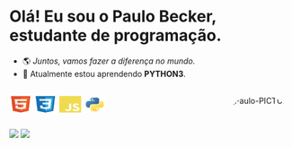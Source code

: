 # Olá! Eu sou o Paulo Becker, estudante de programação.

* 🌎 _Juntos, vamos fazer a diferença no mundo._
* 🌱 Atualmente estou aprendendo **PYTHON3**.

<div style="display: inline_block"><br>
  <img align="center" alt="Paulo-HTML" height="30" width="40" src="https://raw.githubusercontent.com/devicons/devicon/master/icons/html5/html5-original.svg">
  <img align="center" alt="Paulo-CSS" height="30" width="40" src="https://raw.githubusercontent.com/devicons/devicon/master/icons/css3/css3-original.svg">
  <img align="center" alt="Paulo-JS" height="30" width="40" src="https://raw.githubusercontent.com/devicons/devicon/master/icons/javascript/javascript-plain.svg">
  <img align="center" alt="Paulo-PYTHON" height="30" width="40" src="https://raw.githubusercontent.com/devicons/devicon/master/icons/python/python-original.svg">
  <img align="right" alt="Paulo-PICTURE" height="150" style="border-radius:50px;" src="https://media.discordapp.net/attachments/798754850158411776/1056521459952009346/olhos-sorrindo-fundo.png">
</div>

##
  
<div>
  <a href = "mailto:prcb_0614@hotmail.com"><img src="https://img.shields.io/badge/Microsoft_Outlook-0078D4?style=for-the-badge&logo=microsoft-outlook&logoColor=white" target="_blank"></a>
  <a href="https://www.linkedin.com/in/paulobeckers1/" target="_blank"><img src="https://img.shields.io/badge/-LinkedIn-%230077B5?style=for-the-badge&logo=linkedin&logoColor=white" target="_blank"></a>

</div>
